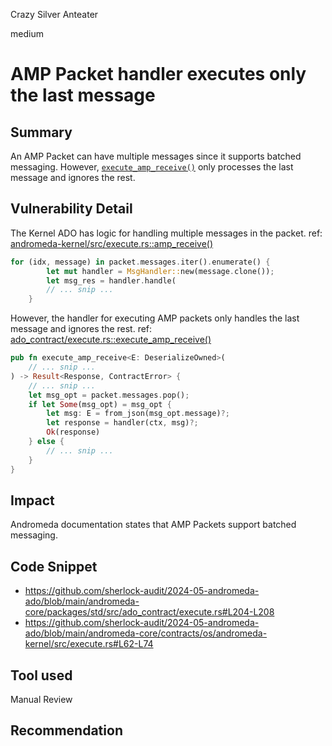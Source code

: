 Crazy Silver Anteater

medium

# AMP Packet handler executes only the last message

## Summary
An AMP Packet can have multiple messages since it supports batched messaging. However, [`execute_amp_receive()`](https://github.com/sherlock-audit/2024-05-andromeda-ado/blob/main/andromeda-core/packages/std/src/ado_contract/execute.rs#L204-L208) only processes the last message and ignores the rest.

## Vulnerability Detail
The Kernel ADO has logic for handling multiple messages in the packet.
ref: [andromeda-kernel/src/execute.rs::amp_receive()](https://github.com/sherlock-audit/2024-05-andromeda-ado/blob/main/andromeda-core/contracts/os/andromeda-kernel/src/execute.rs#L62-L74)
```rust
for (idx, message) in packet.messages.iter().enumerate() {
        let mut handler = MsgHandler::new(message.clone());
        let msg_res = handler.handle(
        // ... snip ...
    }
```

However, the handler for executing AMP packets only handles the last message and ignores the rest.
ref: [ado_contract/execute.rs::execute_amp_receive()](https://github.com/sherlock-audit/2024-05-andromeda-ado/blob/main/andromeda-core/packages/std/src/ado_contract/execute.rs#L204-L208)
```rust
pub fn execute_amp_receive<E: DeserializeOwned>(
    // ... snip ...
) -> Result<Response, ContractError> {
    // ... snip ...
    let msg_opt = packet.messages.pop();
    if let Some(msg_opt) = msg_opt {
        let msg: E = from_json(msg_opt.message)?;
        let response = handler(ctx, msg)?;
        Ok(response)
    } else {
        // ... snip ...
    }
}
```

## Impact
Andromeda documentation states that AMP Packets support batched messaging. 

## Code Snippet
- https://github.com/sherlock-audit/2024-05-andromeda-ado/blob/main/andromeda-core/packages/std/src/ado_contract/execute.rs#L204-L208
- https://github.com/sherlock-audit/2024-05-andromeda-ado/blob/main/andromeda-core/contracts/os/andromeda-kernel/src/execute.rs#L62-L74


## Tool used
Manual Review

## Recommendation
